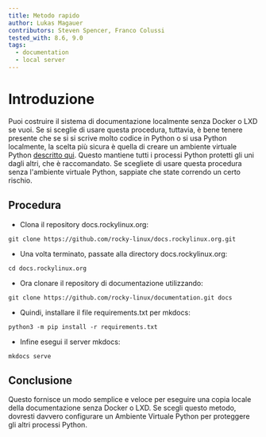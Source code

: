 ```yaml
---
title: Metodo rapido
author: Lukas Magauer
contributors: Steven Spencer, Franco Colussi
tested_with: 8.6, 9.0
tags:
  - documentation
  - local server
---
```


# Introduzione

Puoi costruire il sistema di documentazione localmente senza Docker o LXD se vuoi. Se si sceglie di usare questa procedura, tuttavia, è bene tenere presente che se si si scrive molto codice in Python o si usa Python localmente, la scelta più sicura è quella di creare un ambiente virtuale Python [descritto qui](https://docs.python.org/3/library/venv.html). Questo mantiene tutti i processi Python protetti gli uni dagli altri, che è raccomandato. Se scegliete di usare questa procedura senza l'ambiente virtuale Python, sappiate che state correndo un certo rischio.

## Procedura

* Clona il repository docs.rockylinux.org:

```
git clone https://github.com/rocky-linux/docs.rockylinux.org.git
```

* Una volta terminato, passate alla directory docs.rockylinux.org:

```
cd docs.rockylinux.org
```

* Ora clonare il repository di documentazione utilizzando:

```
git clone https://github.com/rocky-linux/documentation.git docs
```

* Quindi, installare il file requirements.txt per mkdocs:

```
python3 -m pip install -r requirements.txt
```

* Infine esegui il server mkdocs:

```
mkdocs serve
```

## Conclusione

Questo fornisce un modo semplice e veloce per eseguire una copia locale della documentazione senza Docker o LXD. Se scegli questo metodo, dovresti davvero configurare un Ambiente Virtuale Python per proteggere gli altri processi Python.
